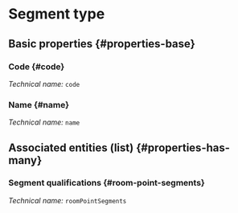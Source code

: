# Segment type
<!--- THIS FILE IS GENERATED PLEASE DO NOT EDIT IT DIRECTLY --->



## Basic properties {#properties-base}

### Code {#code}



*Technical name:* ```code```

### Name {#name}



*Technical name:* ```name```




## Associated entities (list) {#properties-has-many}

### Segment qualifications {#room-point-segments}



*Technical name:* ```roomPointSegments```




